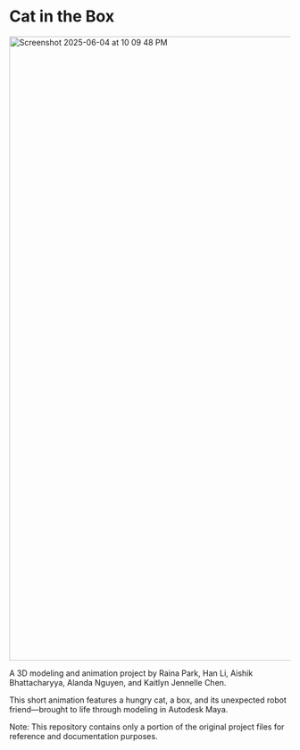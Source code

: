 # Cat in the Box

<img width="1117" alt="Screenshot 2025-06-04 at 10 09 48 PM" src="https://github.com/user-attachments/assets/26345e40-2535-470e-b949-240e27a794a0" />


A 3D modeling and animation project by Raina Park, Han Li, Aishik Bhattacharyya, Alanda Nguyen, and Kaitlyn Jennelle Chen.

This short animation features a hungry cat, a box, and its unexpected robot friend—brought to life through modeling in Autodesk Maya.

Note: This repository contains only a portion of the original project files for reference and documentation purposes.

